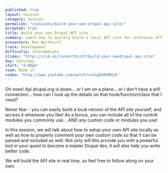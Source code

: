 ```yaml
---
published: true
layout: session
category: session
permalink: "/sessions/build-your-own-drupal-api-site/"
accepted: true
title: Build your own Drupal API site
summary: Learn how to quickly build a local API site for reference offline as well as for including your own projects.
presenters: Ron Northcutt
track: Development
difficulty: Intermediate
slides: "http://slid.es/ronnorthcutt/build-your-owndrupal-api-site"
day: Saturday
start: "4:00pm"
room: Room 13
video: "http://www.youtube.com/watch?v=ktpEd8dRMjQ"
---
```


Oh noes! Api.drupal.org is down... or I am on a plane... or I don't have a wifi connection... how can I look up the details on that hook/function/class that I need?

Never fear - you can easily build a local version of the API site yourself, and access it whenever you like! As a bonus, you can include all of the contrib modules you commonly use... AND any custom code or modules you use!

In this session, we will talk about how to setup your own API site locally as well as how to properly comment your own custom code so that it can be parsed and included as well. Not only will this provide you with a powerful tool in your quest to become a master Drupal dev, it will also help you write better code.

We will build the API site in real time, so feel free to follow along on your own.
